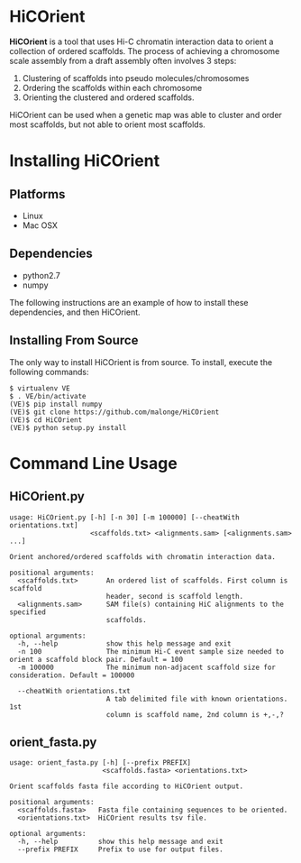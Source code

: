# HiCOrient

__HiCOrient__ is a tool that uses Hi-C chromatin interaction data to orient a collection of ordered scaffolds. The process of achieving a 
chromosome scale assembly from a draft assembly often involves 3 steps:

1. Clustering of scaffolds into pseudo molecules/chromosomes
2. Ordering the scaffolds within each chromosome
3. Orienting the clustered and ordered scaffolds.

HiCOrient can be used when a genetic map was able to cluster and order most scaffolds, but not able to orient most scaffolds.

# Installing HiCOrient
## Platforms

- Linux
- Mac OSX

## Dependencies

- python2.7
- numpy

The following instructions are an example of how to install these dependencies,
and then HiCOrient.

## Installing From Source
The only way to install HiCOrient is from source. To install, execute the following commands:

```
$ virtualenv VE
$ . VE/bin/activate
(VE)$ pip install numpy
(VE)$ git clone https://github.com/malonge/HiCOrient
(VE)$ cd HiCOrient
(VE)$ python setup.py install
```

# Command Line Usage
## HiCOrient.py
```
usage: HiCOrient.py [-h] [-n 30] [-m 100000] [--cheatWith orientations.txt]
                    <scaffolds.txt> <alignments.sam> [<alignments.sam> ...]

Orient anchored/ordered scaffolds with chromatin interaction data.

positional arguments:
  <scaffolds.txt>       An ordered list of scaffolds. First column is scaffold
                        header, second is scaffold length.
  <alignments.sam>      SAM file(s) containing HiC alignments to the specified
                        scaffolds.

optional arguments:
  -h, --help            show this help message and exit
  -n 100                The minimum Hi-C event sample size needed to orient a scaffold block pair. Default = 100
  -m 100000             The minimum non-adjacent scaffold size for consideration. Default = 100000
  
  --cheatWith orientations.txt
                        A tab delimited file with known orientations. 1st
                        column is scaffold name, 2nd column is +,-,?
```

## orient_fasta.py
```
usage: orient_fasta.py [-h] [--prefix PREFIX]
                       <scaffolds.fasta> <orientations.txt>

Orient scaffolds fasta file according to HiCOrient output.

positional arguments:
  <scaffolds.fasta>   Fasta file containing sequences to be oriented.
  <orientations.txt>  HiCOrient results tsv file.

optional arguments:
  -h, --help          show this help message and exit
  --prefix PREFIX     Prefix to use for output files.
```

